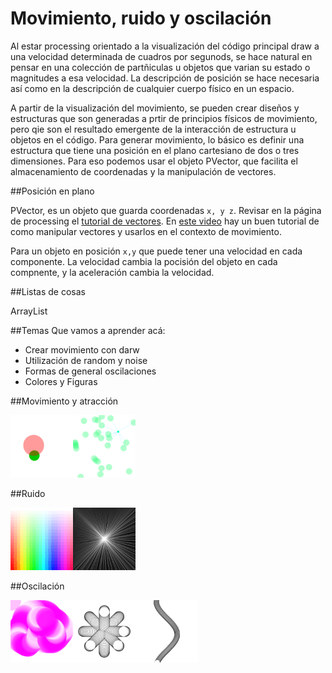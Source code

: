 # Movimiento, ruido y oscilación

Al estar processing orientado a la visualización del código principal draw a una velocidad determinada de cuadros por segunods, se hace natural en pensar en una colección de partñiculas u objetos que varian su estado o magnitudes a esa velocidad.  La descripción de posición se hace necesaria así como en la descripción de cualquier cuerpo físico en un espacio.

A partir de la visualización del movimiento, se pueden crear diseños y estructuras que son generadas a prtir de principios físicos de movimiento, pero qie son el resultado emergente de la interacción de estructura u objetos en el código.  Para generar movimiento, lo básico es definir una estructura que tiene una posición en el plano cartesiano de dos o tres dimensiones. Para eso podemos usar el objeto PVector, que facilita el almacenamiento de coordenadas y la manipulación de vectores.

##Posición en plano

PVector, es un objeto que guarda coordenadas `x, y z`.  Revisar en la página de processing el [tutorial de vectores](https://processing.org/tutorials/pvector/).  En [este video](https://www.youtube.com/watch?v=7nTLzLf7jUg) hay un buen tutorial de como manipular vectores y usarlos en el contexto de movimiento.

Para un objeto en posición `x,y` que puede tener una velocidad en cada componente.  La velocidad cambia la pocisión del objeto en cada compnente, y la aceleración cambia la velocidad.  

##Listas de cosas

ArrayList

##Temas
Que vamos a aprender acá:
* Crear movimiento con darw
* Utilización de random y noise
* Formas de general oscilaciones
* Colores y Figuras

##Movimiento y atracción


<img src="https://github.com/ProcessingTEC/Movimiento/blob/master/P_S2_Movement2/movement2.png" width="100"><img src="https://github.com/ProcessingTEC/Movimiento/blob/master/P_S2_Movement1/movimiento.png" width="100">

##Ruido

<img src="https://github.com/ProcessingTEC/Movimiento/blob/master/P_S2_Random1/random1.png" width="100"><img src="https://github.com/ProcessingTEC/Movimiento/blob/master/P_S1_noise1/noise.png" width="100">

##Oscilación

<img src="https://github.com/ProcessingTEC/Movimiento/blob/master/P_S2_Osc1/osc.png" width="100"><img src="https://github.com/ProcessingTEC/Movimiento/blob/master/P_S2_Osc2/oscillation.png" width="100"><img src="https://github.com/ProcessingTEC/Movimiento/blob/master/P_S2_Osc3/oscillation2.png" width="100">
